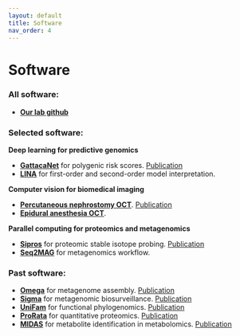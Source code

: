 ```yaml
---
layout: default
title: Software
nav_order: 4
---
```

# Software

### **All software:**
- [**Our lab github**](https://github.com/thepanlab)

### **Selected software:**

**Deep learning for predictive genomics**

  - [**GattacaNet**](https://github.com/thepanlab/GattacaNet) for polygenic risk scores. [Publication](https://www.nature.com/articles/s10038-020-00832-7)
  - [**LINA**](https://github.com/thepanlab/LINA) for first-order and second-order model interpretation.  

**Computer vision for biomedical imaging**

  - [**Percutaneous nephrostomy OCT**](https://github.com/thepanlab/FOCT_kidney). [Publication](https://www.ncbi.nlm.nih.gov/pmc/articles/PMC8086467/)
  - [**Epidural anesthesia OCT**](https://github.com/thepanlab/Endoscopic_OCT_Epidural).  

**Parallel computing for proteomics and metagenomics**

  - [**Sipros**](https://github.com/thepanlab/Sipros) for proteomic stable isotope probing. [Publication](https://academic.oup.com/bioinformatics/article/34/5/795/4209993)  
  - [**Seq2MAG**](https://github.com/thepanlab/Seq2MAG) for metagenomics workflow.

### **Past software:**
  - [**Omega**](http://omega.omicsbio.org) for metagenome assembly. [Publication](https://academic.oup.com/bioinformatics/article/30/19/2717/2422265)
  - [**Sigma**](http://sigma.omicsbio.org) for metagenomic biosurveillance. [Publication](https://academic.oup.com/bioinformatics/article/31/2/170/2366214)
  - [**UniFam**](http://sigma.omicsbio.org) for functional phylogenomics. [Publication](https://bmcecolevol.biomedcentral.com/articles/10.1186/s12862-014-0207-y)
  - [**ProRata**](http://prorata.omicsbio.org) for quantitative proteomics. [Publication](https://pubs.acs.org/doi/10.1021/ac060654b)
  - [**MIDAS**](http://midas.omicsbio.org) for metabolite identification in metabolomics. [Publication](https://pubs.acs.org/doi/10.1021/ac5014783)

